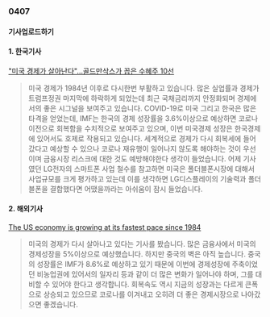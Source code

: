 ### 0407
#### 기사업로드하기
#### 1. 한국기사
["미국 경제가 살아난다"…골드만삭스가 꼽은 수혜주 10선](https://www.hankyung.com/finance/article/202104057829i)
>미국 경제가 1984년 이후로 다시한번 부활하고 있습니다. 많은 실업률과 경제가 트럼프정권 마지막에 하락하게 되었는데 최근 국채금리까지 안정화되며 경제에서의 좋은 시그널을 보여주고 있습니다. COVID-19로 미국 그리고 한국은 많은 타격을 얻었는데, IMF는 한국의 경제 성장률을 3.6%이상으로 예상하면 코로나 이전으로 회복함을 수치적으로 보여주고 있으며, 이번 미국경제 성장은 한국경제에 있어서도 호제로 작용되고 있습니다. 세계적으로 경제가 다시 회복세에 들어갔다고 예상할 수 있으나 코로나 재유행이 일어나지 않도록 해야하는 것이 우선이며 금융시장 리스크에 대한 것도 예방해야한다 생각이 들었습니다. 어제 기사였던 LG전자의 스마트폰 사업 철수를 참고하면 미국은 폴더블폰시장에 대해서 사업규모를 크게 평가하고 있는데 이를 생각하면 LG디스플레이의 기술력과 폴더블폰을 결합했다면 어땠을까라는 아쉬움이 잠시 들었습니다. 
#### 2. 해외기사
[The US economy is growing at its fastest pace since 1984](https://edition.cnn.com/2021/04/06/economy/imf-us-economy-recovery/index.html)
> 미국의 경제가 다시 살아나고 있다는 기사를 봤습니다. 많은 금융사에서 미국의 경제성장을 5%이상으로 예상했습니다. 하지만 중국의 벽은 아직 높습니다. 중국의 성장률은 IMF가 8.6%로 예상하고 있기 때문에 이번에 경제성장에 주축이었던 비농업권에 있어서의 일자리 등과 같이 더 많은 변화가 일어나야 하며, 그를 대비할 수 있어야 한다고 생각합니다. 회복속도 역시 지금의 성장과는 다르게 큰폭으로 상승되고 있으므로 코로나를 이겨내고 오히려 더 좋은 경제시장으로 나아갔으면 좋겠습니다.
